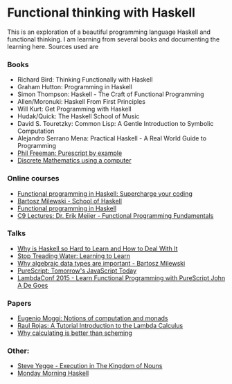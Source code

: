 # Functional thinking with Haskell

This is an exploration of a beautiful programming language Haskell and functional thinking.
I am learning from several books and documenting the learning here.
Sources used are

### Books

  * Richard Bird: Thinking Functionally with Haskell
  * Graham Hutton: Programming in Haskell
  * Simon Thompson: Haskell - The Craft of Functional Programming
  * Allen/Moronuki: Haskell From First Principles
  * Will Kurt: Get Programming with Haskell
  * Hudak/Quick: The Haskell School of Music
  * David S. Touretzky: Common Lisp: A Gentle Introduction to Symbolic Computation 
  * Alejandro Serrano Mena: Practical Haskell - A Real World Guide to Programming
  * [Phil Freeman: Purescript by example](https://leanpub.com/purescript)
  * [Discrete Mathematics using a computer](http://www.x.edu.uy/inet/Springer.pdf)


### Online courses

  * [Functional programming in Haskell: Supercharge your coding](https://www.futurelearn.com/courses/functional-programming-haskell)
  * [Bartosz Milewski - School of Haskell](https://www.schoolofhaskell.com/user/bartosz)
  * [Functional programming in Haskell](https://www.youtube.com/playlist?list=PLJ5C_6qdAvBFJP1RiUrUUJI4GEhnJhgQw)
  * [C9 Lectures: Dr. Erik Meijer - Functional Programming Fundamentals](https://youtu.be/UIUlFQH4Cvo)

### Talks

  * [Why is Haskell so Hard to Learn and How to Deal With It](https://youtu.be/RvRVn8jXoNY)
  * [Stop Treading Water: Learning to Learn](https://youtu.be/j0XmixCsWjs)
  * [Why algebraic data types are important - Bartosz Milewski ](https://youtu.be/LkqTLJK2API)
  * [PureScript: Tomorrow's JavaScript Today](https://youtu.be/5AtyWgQ3vv0)
  * [LambdaConf 2015 - Learn Functional Programming with PureScript John A De Goes](https://youtu.be/LqYfdmb0eUU)
  
### Papers
 
 * [Eugenio Moggi: Notions of computation and monads](https://person.dibris.unige.it/moggi-eugenio/ftp/ic91.pdf)
 * [Raul Rojas: A Tutorial Introduction to the Lambda Calculus](https://arxiv.org/pdf/1503.09060.pdf)
 * [Why calculating is better than scheming](https://www.cs.kent.ac.uk/people/staff/dat/miranda/wadler87.pdf)

### Other:

* [Steve Yegge - Execution in The Kingdom of Nouns](http://steve-yegge.blogspot.com/2006/03/execution-in-kingdom-of-nouns.html)
* [Monday Morning Haskell](https://mmhaskell.com/)
